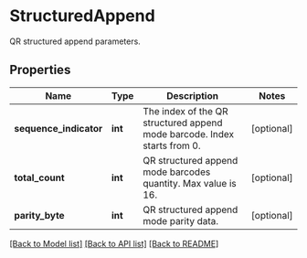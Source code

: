 # StructuredAppend

QR structured append parameters.

## Properties
Name | Type | Description | Notes
---- | ---- | ----------- | -----
**sequence_indicator** | **int** | The index of the QR structured append mode barcode. Index starts from 0. | [optional] 
**total_count** | **int** | QR structured append mode barcodes quantity. Max value is 16. | [optional] 
**parity_byte** | **int** | QR structured append mode parity data. | [optional] 

[[Back to Model list]](../../README.md#documentation-for-models) [[Back to API list]](../../README.md#documentation-for-api-endpoints) [[Back to README]](../../README.md)


